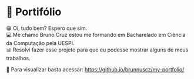 # 📑 Portifólio
😁 Oi, tudo bem? Espero que sim.  <br>
💻 Me chamo Bruno Cruz estou me formando em Bacharelado em Ciência da Computação pela UESPI. <br>
📊 Resolvi fazer esse projeto para que eu podesse mostrar alguns de meus trabalhos. <br>

📌 Para visualizar basta acessar: https://github.io/brunnuscz/my-portfolio/
